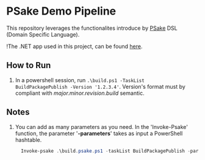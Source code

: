 # PSake Demo Pipeline

This repository leverages the functionalites introduce by [PSake](https://psake.readthedocs.io/en/latest/) DSL (Domain Specific Language).

!The .NET app used in this project, can be found [here](https://github.com/MicrosoftDocs/mslearn-capture-application-logs-app-service).
## How to Run
1. In a powershell session, run `.\build.ps1 -TaskList BuildPackagePublish -Version '1.2.3.4'`. Version's format must by compliant with *major.minor.revision.build* semantic.

## Notes
1. You can add as many parameters as you need. In the 'Invoke-Psake' function, the parameter '**-parameters**' takes as input a PowerShell hashtable.
    ```powershell
      Invoke-psake .\build.psake.ps1 -taskList BuildPackagePublish -parameters @{"Version"="1.2.3.4"; "param1"="Value Param 1"; "param2"="Value Param 2"}
    ```
